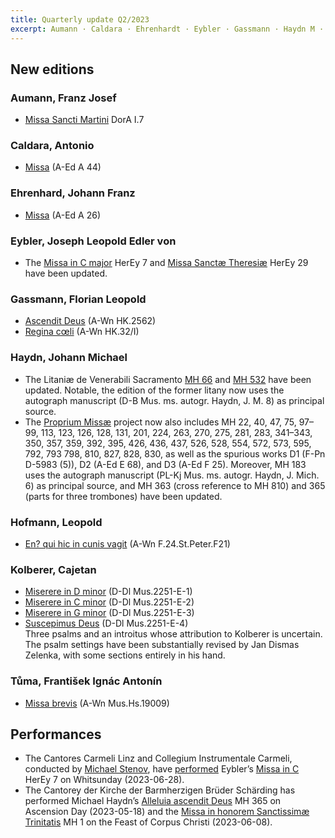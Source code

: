 ```yaml
---
title: Quarterly update Q2/2023
excerpt: Aumann · Caldara · Ehrenhardt · Eybler · Gassmann · Haydn M · Hofmann · Kolberer · Tůma · Performances
---
```


## New editions

### Aumann, Franz Josef

- [Missa Sancti Martini](/scores/franz-josef-aumann/#work-dora-i-7) DorA I.7


### Caldara, Antonio

- [Missa](/scores/antonio-caldara/#work-a-ed-a-44) (A-Ed A 44)


### Ehrenhard, Johann Franz

- [Missa](/scores/johann-franz-ehrenhardt/#work-a-ed-a-26) (A-Ed A 26)<br/>


### Eybler, Joseph Leopold Edler von

- The [Missa in C major](/scores/joseph-leopold-edler-von-eybler/#work-herey-7) HerEy 7 and [Missa Sanctæ Theresiæ](/scores/joseph-leopold-edler-von-eybler/#work-herey-29) HerEy 29 have been updated.


### Gassmann, Florian Leopold

- [Ascendit Deus](/scores/florian-leopold-gassmann/#work-a-wn-hk-2562) (A-Wn HK.2562)
- [Regina cœli](/scores/florian-leopold-gassmann/#work-a-wn-hk-32-i) (A-Wn HK.32/I)


### Haydn, Johann Michael

- The Litaniæ de Venerabili Sacramento [MH 66](/scores/johann-michael-haydn/#work-mh-66) and [MH 532](/scores/johann-michael-haydn/#work-mh-532) have been updated. Notable, the edition of the former litany now uses the autograph manuscript (D-B Mus. ms. autogr. Haydn, J. M. 8) as principal source.
- The [Proprium Missæ](/projects/haydn-m-proprium-missae/) project now also includes MH 22, 40, 47, 75, 97–99, 113, 123, 126, 128, 131, 201, 224, 263, 270, 275, 281, 283, 341–343, 350, 357, 359, 392, 395, 426, 436, 437, 526, 528, 554, 572, 573, 595, 792, 793 798, 810, 827, 828, 830, as well as the spurious works D1 (F-Pn D-5983 (5)), D2 (A-Ed E 68), and D3 (A-Ed F 25). Moreover, MH 183 uses the autograph manuscript (PL-Kj Mus. ms. autogr. Haydn, J. Mich. 6) as principal source, and MH 363 (cross reference to MH 810) and 365 (parts for three trombones) have been updated.


### Hofmann, Leopold

- [En? qui hic in cunis vagit](/scores/leopold-hofmann/#work-a-wn-f-24-st-peter-f21) (A-Wn F.24.St.Peter.F21)


### Kolberer, Cajetan

- [Miserere in D minor](/scores/cajetan-kolberer/#work-d-dl-mus-2251-e-1) (D-Dl Mus.2251-E-1)
- [Miserere in C minor](/scores/cajetan-kolberer/#work-d-dl-mus-2251-e-2) (D-Dl Mus.2251-E-2)
- [Miserere in G minor](/scores/cajetan-kolberer/#work-d-dl-mus-2251-e-3) (D-Dl Mus.2251-E-3)
- [Suscepimus Deus](/scores/cajetan-kolberer/#work-d-dl-mus-2251-e-4) (D-Dl Mus.2251-E-4)<br/>
  Three psalms and an introitus whose attribution to Kolberer is uncertain. The psalm settings have been substantially revised by Jan Dismas Zelenka, with some sections entirely in his hand.


### Tůma, František Ignác Antonín

- [Missa brevis](/scores/frantisek-ignac-antonin-tuma/#work-a-wn-mus-hs-19009) (A-Wn Mus.Hs.19009)


## Performances

- The Cantores Carmeli Linz and Collegium Instrumentale Carmeli, conducted by [Michael Stenov](https://de.wikipedia.org/wiki/Michael_Stenov), have [performed](https://www.youtube.com/watch?v=HmHNfxBnzoc) Eybler’s [Missa in C](/scores/joseph-leopold-edler-von-eybler/#work-herey-7) HerEy 7 on Whitsunday (2023-06-28).
- The Cantorey der Kirche der Barmherzigen Brüder Schärding has performed Michael Haydn’s [Alleluia ascendit Deus](/projects/haydn-m-proprium-missae/#work-mh-365) MH 365 on Ascension Day (2023-05-18) and the [Missa in honorem Sanctissimæ Trinitatis](/scores/johann-michael-haydn/#work-mh-1) MH 1 on the Feast of Corpus Christi (2023-06-08).
